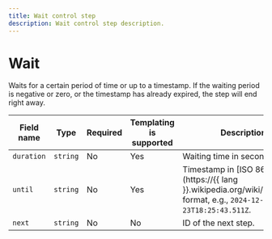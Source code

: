 ```yaml
---
title: Wait control step
description: Wait control step description.
---
```


# Wait

Waits for a certain period of time or up to a timestamp. If the waiting period is negative or zero, or the timestamp has already expired, the step will end right away.

Field name | Type | Required | Templating is supported | Description
--- | --- | --- | --- | ---
`duration` | `string` | No | Yes | Waiting time in seconds.
`until` | `string` | No | Yes | Timestamp in [ISO 8601](https://{{ lang }}.wikipedia.org/wiki/ISO_8601) format, e.g., `2024-12-23T18:25:43.511Z`.
`next` | `string` | No | No | ID of the next step.
